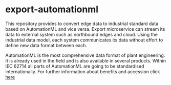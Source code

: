 # export-automationml 
This repository provides to convert edge data to industrial standard data based on AutomationML and vice versa.
Export microservice can stream its data to external system such as northbound edges and cloud.
Using the industrial data model, each system communicates its data without effort to define new data format between each.

AutomationML is the most comprehensive data format of plant engineering. It is already used in the field and is also available in several products. Within IEC 62714 all parts of AutomationML are going to be standardised internationally.
For further information about benefits and accession click [here](https://www.automationml.org/o.red.c/organisation.html)
